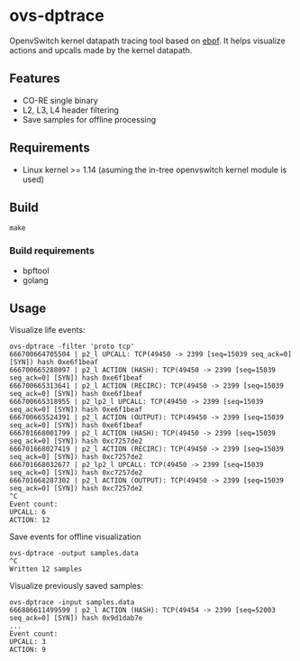 # ovs-dptrace
OpenvSwitch kernel datapath tracing tool based on [ebpf](https://github.com/cilium/ebpf/).
It helps visualize actions and upcalls made by the kernel datapath.

## Features
- CO-RE single binary
- L2, L3, L4 header filtering
- Save samples for offline processing

## Requirements
- Linux kernel >= 1.14 (asuming the in-tree openvswitch kernel module is used)

## Build
```
make
```
### Build requirements
- bpftool
- golang

## Usage
Visualize life events:
```
ovs-dptrace -filter 'proto tcp'
666700664705504 | p2_l UPCALL: TCP(49450 -> 2399 [seq=15039 seq_ack=0] [SYN]) hash 0xe6f1beaf
666700665288097 | p2_l ACTION (HASH): TCP(49450 -> 2399 [seq=15039 seq_ack=0] [SYN]) hash 0xe6f1beaf
666700665313641 | p2_l ACTION (RECIRC): TCP(49450 -> 2399 [seq=15039 seq_ack=0] [SYN]) hash 0xe6f1beaf
666700665318955 | p2_lp2_l UPCALL: TCP(49450 -> 2399 [seq=15039 seq_ack=0] [SYN]) hash 0xe6f1beaf
666700665524391 | p2_l ACTION (OUTPUT): TCP(49450 -> 2399 [seq=15039 seq_ack=0] [SYN]) hash 0xe6f1beaf
666701668001799 | p2_l ACTION (HASH): TCP(49450 -> 2399 [seq=15039 seq_ack=0] [SYN]) hash 0xc7257de2
666701668027419 | p2_l ACTION (RECIRC): TCP(49450 -> 2399 [seq=15039 seq_ack=0] [SYN]) hash 0xc7257de2
666701668032677 | p2_lp2_l UPCALL: TCP(49450 -> 2399 [seq=15039 seq_ack=0] [SYN]) hash 0xc7257de2
666701668287302 | p2_l ACTION (OUTPUT): TCP(49450 -> 2399 [seq=15039 seq_ack=0] [SYN]) hash 0xc7257de2
^C
Event count:
UPCALL: 6
ACTION: 12
```

Save events for offline visualization
```
ovs-dptrace -output samples.data
^C
Written 12 samples
```
Visualize previously saved samples:
```
ovs-dptrace -input samples.data
666886611499599 | p2_l ACTION (HASH): TCP(49454 -> 2399 [seq=52003 seq_ack=0] [SYN]) hash 0x9d1dab7e
...
Event count:
UPCALL: 3
ACTION: 9
```
